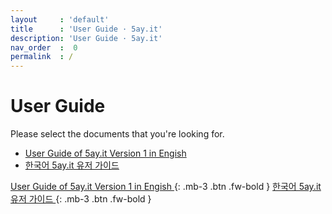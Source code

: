 ```yaml
---
layout     : 'default'
title      : 'User Guide · 5ay.it'
description: 'User Guide · 5ay.it'
nav_order  :  0
permalink  : /
---
```


# User Guide

Please select the documents that you're looking for.

- <a href="/v_1_en/index">User Guide of 5ay.it Version 1 in Engish</a>
- <a href="/v_1_ko/index">한국어 5ay.it 유저 가이드</a>

[ User Guide of 5ay.it Version 1 in Engish ]( /v_1_en/index ){: .mb-3 .btn .fw-bold }
[ 한국어 5ay.it 유저 가이드                ]( /v_1_ko/index ){: .mb-3 .btn .fw-bold }
